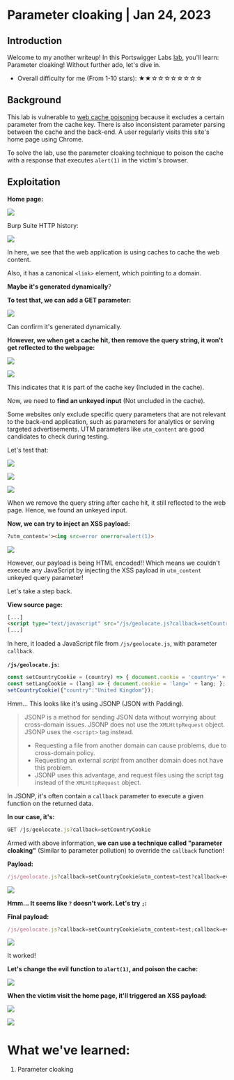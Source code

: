 # Parameter cloaking | Jan 24, 2023

## Introduction

Welcome to my another writeup! In this Portswigger Labs [lab](https://portswigger.net/web-security/web-cache-poisoning/exploiting-implementation-flaws/lab-web-cache-poisoning-param-cloaking), you'll learn: Parameter cloaking! Without further ado, let's dive in.

- Overall difficulty for me (From 1-10 stars): ★★☆☆☆☆☆☆☆☆

## Background

This lab is vulnerable to [web cache poisoning](https://portswigger.net/web-security/web-cache-poisoning) because it excludes a certain parameter from the cache key. There is also inconsistent parameter parsing between the cache and the back-end. A user regularly visits this site's home page using Chrome.

To solve the lab, use the parameter cloaking technique to poison the cache with a response that executes `alert(1)` in the victim's browser.

## Exploitation

**Home page:**

![](https://raw.githubusercontent.com/siunam321/CTF-Writeups/main/Portswigger-Labs/Web-Cache-Poisoning/Cache-7/images/Pasted%20image%2020230124185751.png)

Burp Suite HTTP history:

![](https://raw.githubusercontent.com/siunam321/CTF-Writeups/main/Portswigger-Labs/Web-Cache-Poisoning/Cache-7/images/Pasted%20image%2020230124185819.png)

In here, we see that the web application is using caches to cache the web content.

Also, it has a canonical `<link>` element, which pointing to a domain.

**Maybe it's generated dynamically**?

**To test that, we can add a GET parameter:**

![](https://raw.githubusercontent.com/siunam321/CTF-Writeups/main/Portswigger-Labs/Web-Cache-Poisoning/Cache-7/images/Pasted%20image%2020230124185934.png)

Can confirm it's generated dynamically.

**However, we when get a cache hit, then remove the query string, it won't get reflected to the webpage:**

![](https://raw.githubusercontent.com/siunam321/CTF-Writeups/main/Portswigger-Labs/Web-Cache-Poisoning/Cache-7/images/Pasted%20image%2020230124190049.png)

![](https://raw.githubusercontent.com/siunam321/CTF-Writeups/main/Portswigger-Labs/Web-Cache-Poisoning/Cache-7/images/Pasted%20image%2020230124190109.png)

This indicates that it is part of the cache key (Included in the cache).

Now, we need to **find an unkeyed input** (Not uncluded in the cache).

Some websites only exclude specific query parameters that are not relevant to the back-end application, such as parameters for analytics or serving targeted advertisements. UTM parameters like `utm_content` are good candidates to check during testing.

Let's test that:

![](https://raw.githubusercontent.com/siunam321/CTF-Writeups/main/Portswigger-Labs/Web-Cache-Poisoning/Cache-7/images/Pasted%20image%2020230124190635.png)

![](https://raw.githubusercontent.com/siunam321/CTF-Writeups/main/Portswigger-Labs/Web-Cache-Poisoning/Cache-7/images/Pasted%20image%2020230124190650.png)

![](https://raw.githubusercontent.com/siunam321/CTF-Writeups/main/Portswigger-Labs/Web-Cache-Poisoning/Cache-7/images/Pasted%20image%2020230124190710.png)

When we remove the query string after cache hit, it still reflected to the web page. Hence, we found an unkeyed input.

**Now, we can try to inject an XSS payload:**
```html
?utm_content='><img src=error onerror=alert(1)>
```

![](https://raw.githubusercontent.com/siunam321/CTF-Writeups/main/Portswigger-Labs/Web-Cache-Poisoning/Cache-7/images/Pasted%20image%2020230124191012.png)

However, our payload is being HTML encoded!! Which means we couldn't execute any JavaScript by injecting the XSS payload in `utm_content` unkeyed query parameter!

Let's take a step back.

**View source page:**
```html
[...]
<script type="text/javascript" src="/js/geolocate.js?callback=setCountryCookie"></script>
[...]
```

In here, it loaded a JavaScript file from `/js/geolocate.js`, with parameter `callback`.

**`/js/geolocate.js`:**
```js
const setCountryCookie = (country) => { document.cookie = 'country=' + country; };
const setLangCookie = (lang) => { document.cookie = 'lang=' + lang; };
setCountryCookie({"country":"United Kingdom"});
```

Hmm... This looks like it's using JSONP (JSON with Padding).

> JSONP is a method for sending JSON data without worrying about cross-domain issues.
> JSONP does not use the `XMLHttpRequest` object.
> JSONP uses the `<script>` tag instead.
>  
> - Requesting a file from another domain can cause problems, due to cross-domain policy.
> - Requesting an external *script* from another domain does not have this problem.
> - JSONP uses this advantage, and request files using the script tag instead of the `XMLHttpRequest` object.

In JSONP, it's often contain a `callback` parameter to execute a given function on the returned data.

**In our case, it's:**
```js
GET /js/geolocate.js?callback=setCountryCookie
```

Armed with above information, **we can use a technique called "parameter cloaking"** (Similar to parameter pollution) to override the `callback` function!

**Payload:**
```js
/js/geolocate.js?callback=setCountryCookie&utm_content=test?callback=evilFunctionHere
```

![](https://raw.githubusercontent.com/siunam321/CTF-Writeups/main/Portswigger-Labs/Web-Cache-Poisoning/Cache-7/images/Pasted%20image%2020230124193215.png)

**Hmm... It seems like `?` doesn't work. Let's try `;`:**

**Final payload:**
```js
/js/geolocate.js?callback=setCountryCookie&utm_content=test;callback=evilFunctionHere
```

![](https://raw.githubusercontent.com/siunam321/CTF-Writeups/main/Portswigger-Labs/Web-Cache-Poisoning/Cache-7/images/Pasted%20image%2020230124193301.png)

It worked!

**Let's change the evil function to `alert(1)`, and poison the cache:**

![](https://raw.githubusercontent.com/siunam321/CTF-Writeups/main/Portswigger-Labs/Web-Cache-Poisoning/Cache-7/images/Pasted%20image%2020230124193404.png)

**When the victim visit the home page, it'll triggered an XSS payload:**

![](https://raw.githubusercontent.com/siunam321/CTF-Writeups/main/Portswigger-Labs/Web-Cache-Poisoning/Cache-7/images/Pasted%20image%2020230124193427.png)

![](https://raw.githubusercontent.com/siunam321/CTF-Writeups/main/Portswigger-Labs/Web-Cache-Poisoning/Cache-7/images/Pasted%20image%2020230124193431.png)

# What we've learned:

1. Parameter cloaking
